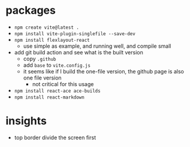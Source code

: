 # packages

-   `npm create vite@latest .`
-   `npm install vite-plugin-singlefile --save-dev`
-   `npm install flexlayout-react`
    -   use simple as example, and running well, and compile small
-   add git build action and see what is the built version
    -   copy `.github`
    -   add `base` to `vite.config.js`
    -   it seems like if I build the one-file version, the github page is also one file version
        -   not critical for this usage
-   `npm install react-ace ace-builds`
-   `npm install react-markdown`

# insights

-   top border divide the screen first

